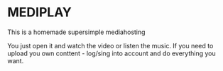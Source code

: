 # MEDIPLAY
This is a homemade supersimple mediahosting

You just open it and watch the video or listen the music.
If you need to upload you own conttent - log/sing into account and do everything you want.